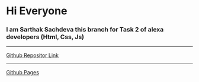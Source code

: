 # Hi Everyone

### I am Sarthak Sachdeva this branch for Task 2 of alexa developers (Html, Css, Js)

---

[Github Repositor Link](https://github.com/sarthakk24/Alexa-developers/tree/secondTask)

---

[Github Pages](https://sarthakk24.github.io/Alexa-developers)
